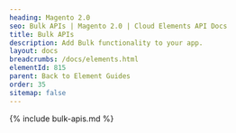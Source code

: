 ```yaml
---
heading: Magento 2.0
seo: Bulk APIs | Magento 2.0 | Cloud Elements API Docs
title: Bulk APIs
description: Add Bulk functionality to your app.
layout: docs
breadcrumbs: /docs/elements.html
elementId: 815
parent: Back to Element Guides
order: 35
sitemap: false
---
```


{% include bulk-apis.md %}
